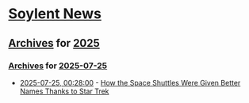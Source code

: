 # [Soylent News](../../../README.md)

## [Archives](../../index.md) for [2025](../index.md)

### [Archives](../../index.md) for [2025-07-25](index.md)

* [2025-07-25, 00:28:00](https://soylentnews.org/article.pl?sid=25/07/24/1023256&from=rss) - [How the Space Shuttles Were Given Better Names Thanks to Star Trek](https://soylentnews.org/article.pl?sid=25/07/24/1023256&from=rss)
